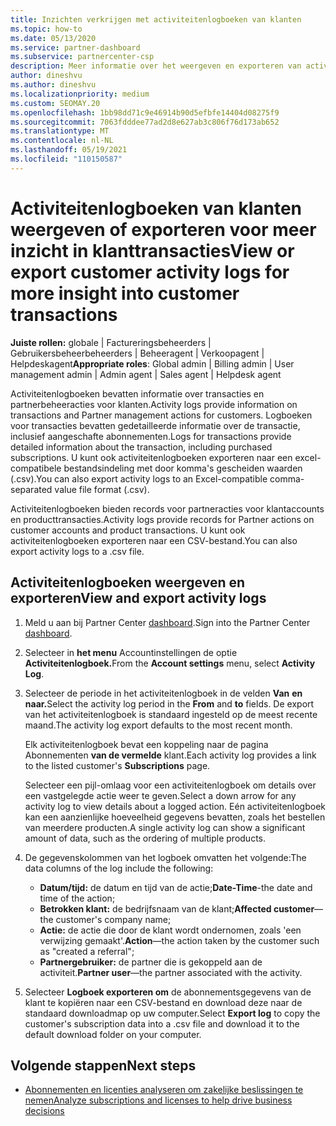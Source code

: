 ```yaml
---
title: Inzichten verkrijgen met activiteitenlogboeken van klanten
ms.topic: how-to
ms.date: 05/13/2020
ms.service: partner-dashboard
ms.subservice: partnercenter-csp
description: Meer informatie over het weergeven en exporteren van activiteitenlogboeken om inzicht te krijgen in klantaccounttransacties en andere partnerbeheeractiviteiten die betrekking hebben op de klant.
author: dineshvu
ms.author: dineshvu
ms.localizationpriority: medium
ms.custom: SEOMAY.20
ms.openlocfilehash: 1bb98dd71c9e46914b90d5efbfe14404d08275f9
ms.sourcegitcommit: 7063fdddee77ad2d8e627ab3c806f76d173ab652
ms.translationtype: MT
ms.contentlocale: nl-NL
ms.lasthandoff: 05/19/2021
ms.locfileid: "110150587"
---
```

# <a name="view-or-export-customer-activity-logs-for-more-insight-into-customer-transactions"></a><span data-ttu-id="16a0c-103">Activiteitenlogboeken van klanten weergeven of exporteren voor meer inzicht in klanttransacties</span><span class="sxs-lookup"><span data-stu-id="16a0c-103">View or export customer activity logs for more insight into customer transactions</span></span>

<span data-ttu-id="16a0c-104">**Juiste rollen:** globale | Factureringsbeheerders | Gebruikersbeheerbeheerders | Beheeragent | Verkoopagent | Helpdeskagent</span><span class="sxs-lookup"><span data-stu-id="16a0c-104">**Appropriate roles**: Global admin | Billing admin | User management admin | Admin agent | Sales agent | Helpdesk agent</span></span>

<span data-ttu-id="16a0c-105">Activiteitenlogboeken bevatten informatie over transacties en partnerbeheeracties voor klanten.</span><span class="sxs-lookup"><span data-stu-id="16a0c-105">Activity logs provide information on transactions and Partner management actions for customers.</span></span> <span data-ttu-id="16a0c-106">Logboeken voor transacties bevatten gedetailleerde informatie over de transactie, inclusief aangeschafte abonnementen.</span><span class="sxs-lookup"><span data-stu-id="16a0c-106">Logs for transactions provide detailed information about the transaction, including purchased subscriptions.</span></span> <span data-ttu-id="16a0c-107">U kunt ook activiteitenlogboeken exporteren naar een excel-compatibele bestandsindeling met door komma's gescheiden waarden (.csv).</span><span class="sxs-lookup"><span data-stu-id="16a0c-107">You can also export activity logs to an Excel-compatible comma-separated value file format (.csv).</span></span>

<span data-ttu-id="16a0c-108">Activiteitenlogboeken bieden records voor partneracties voor klantaccounts en producttransacties.</span><span class="sxs-lookup"><span data-stu-id="16a0c-108">Activity logs provide records for Partner actions on customer accounts and product transactions.</span></span> <span data-ttu-id="16a0c-109">U kunt ook activiteitenlogboeken exporteren naar een CSV-bestand.</span><span class="sxs-lookup"><span data-stu-id="16a0c-109">You can also export activity logs to a .csv file.</span></span>

## <a name="view-and-export-activity-logs"></a><span data-ttu-id="16a0c-110">Activiteitenlogboeken weergeven en exporteren</span><span class="sxs-lookup"><span data-stu-id="16a0c-110">View and export activity logs</span></span>

1. <span data-ttu-id="16a0c-111">Meld u aan bij Partner Center [dashboard](https://partner.microsoft.com/dashboard).</span><span class="sxs-lookup"><span data-stu-id="16a0c-111">Sign into the Partner Center [dashboard](https://partner.microsoft.com/dashboard).</span></span>

2. <span data-ttu-id="16a0c-112">Selecteer in **het menu** Accountinstellingen de optie **Activiteitenlogboek.**</span><span class="sxs-lookup"><span data-stu-id="16a0c-112">From the **Account settings** menu, select **Activity Log**.</span></span>

3. <span data-ttu-id="16a0c-113">Selecteer de periode in het activiteitenlogboek in de velden **Van** **en naar.**</span><span class="sxs-lookup"><span data-stu-id="16a0c-113">Select the activity log period in the **From** and **to** fields.</span></span> <span data-ttu-id="16a0c-114">De export van het activiteitenlogboek is standaard ingesteld op de meest recente maand.</span><span class="sxs-lookup"><span data-stu-id="16a0c-114">The activity log export defaults to the most recent month.</span></span>

   <span data-ttu-id="16a0c-115">Elk activiteitenlogboek bevat een koppeling naar de pagina Abonnementen **van de vermelde** klant.</span><span class="sxs-lookup"><span data-stu-id="16a0c-115">Each activity log provides a link to the listed customer's **Subscriptions** page.</span></span>

   <span data-ttu-id="16a0c-116">Selecteer een pijl-omlaag voor een activiteitenlogboek om details over een vastgelegde actie weer te geven.</span><span class="sxs-lookup"><span data-stu-id="16a0c-116">Select a down arrow for any activity log to view details about a logged action.</span></span> <span data-ttu-id="16a0c-117">Eén activiteitenlogboek kan een aanzienlijke hoeveelheid gegevens bevatten, zoals het bestellen van meerdere producten.</span><span class="sxs-lookup"><span data-stu-id="16a0c-117">A single activity log can show a significant amount of data, such as the ordering of multiple products.</span></span>

4. <span data-ttu-id="16a0c-118">De gegevenskolommen van het logboek omvatten het volgende:</span><span class="sxs-lookup"><span data-stu-id="16a0c-118">The data columns of the log include the following:</span></span>
   - <span data-ttu-id="16a0c-119">**Datum/tijd:** de datum en tijd van de actie;</span><span class="sxs-lookup"><span data-stu-id="16a0c-119">**Date-Time**-the date and time of the action;</span></span>
   - <span data-ttu-id="16a0c-120">**Betrokken klant:** de bedrijfsnaam van de klant;</span><span class="sxs-lookup"><span data-stu-id="16a0c-120">**Affected customer**—the customer's company name;</span></span>
   - <span data-ttu-id="16a0c-121">**Actie:** de actie die door de klant wordt ondernomen, zoals 'een verwijzing gemaakt'.</span><span class="sxs-lookup"><span data-stu-id="16a0c-121">**Action**—the action taken by the customer such as "created a referral";</span></span>
   - <span data-ttu-id="16a0c-122">**Partnergebruiker:** de partner die is gekoppeld aan de activiteit.</span><span class="sxs-lookup"><span data-stu-id="16a0c-122">**Partner user**—the partner associated with the activity.</span></span>

5. <span data-ttu-id="16a0c-123">Selecteer **Logboek exporteren om** de abonnementsgegevens van de klant te kopiëren naar een CSV-bestand en download deze naar de standaard downloadmap op uw computer.</span><span class="sxs-lookup"><span data-stu-id="16a0c-123">Select **Export log** to copy the customer's subscription data into a .csv file and download it to the default download folder on your computer.</span></span>

## <a name="next-steps"></a><span data-ttu-id="16a0c-124">Volgende stappen</span><span class="sxs-lookup"><span data-stu-id="16a0c-124">Next steps</span></span>

- [<span data-ttu-id="16a0c-125">Abonnementen en licenties analyseren om zakelijke beslissingen te nemen</span><span class="sxs-lookup"><span data-stu-id="16a0c-125">Analyze subscriptions and licenses to help drive business decisions</span></span>](analyze-subscriptions-licenses.md)
